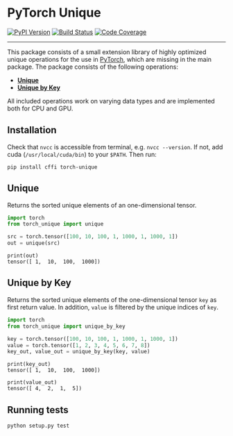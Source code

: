 [pypi-image]: https://badge.fury.io/py/torch-unique.svg
[pypi-url]: https://pypi.python.org/pypi/torch-unique
[build-image]: https://travis-ci.org/rusty1s/pytorch_unique.svg?branch=master
[build-url]: https://travis-ci.org/rusty1s/pytorch_unique
[coverage-image]: https://codecov.io/gh/rusty1s/pytorch_unique/branch/master/graph/badge.svg
[coverage-url]: https://codecov.io/github/rusty1s/pytorch_unique?branch=master

# PyTorch Unique

[![PyPI Version][pypi-image]][pypi-url]
[![Build Status][build-image]][build-url]
[![Code Coverage][coverage-image]][coverage-url]

--------------------------------------------------------------------------------

This package consists of a small extension library of highly optimized unique operations for the use in [PyTorch](http://pytorch.org/), which are missing in the main package.
The package consists of the following operations:

* **[Unique](#unique)**
* **[Unique by Key](#unique-by-key)**

All included operations work on varying data types and are implemented both for CPU and GPU.

## Installation

Check that `nvcc` is accessible from terminal, e.g. `nvcc --version`.
If not, add cuda (`/usr/local/cuda/bin`) to your `$PATH`.
Then run:

```
pip install cffi torch-unique
```

## Unique

Returns the sorted unique elements of an one-dimensional tensor.

```py
import torch
from torch_unique import unique

src = torch.tensor([100, 10, 100, 1, 1000, 1, 1000, 1])
out = unique(src)
```

```
print(out)
tensor([ 1,  10,  100,  1000])
```

## Unique by Key

Returns the sorted unique elements of the one-dimensional tensor `key` as first return value.
In addition, `value` is filtered by the unique indices of `key`.

```py
import torch
from torch_unique import unique_by_key

key = torch.tensor([100, 10, 100, 1, 1000, 1, 1000, 1])
value = torch.tensor([1, 2, 3, 4, 5, 6, 7, 8])
key_out, value_out = unique_by_key(key, value)
```

```
print(key_out)
tensor([ 1,  10,  100,  1000])

print(value_out)
tensor([ 4,  2,  1,  5])
```

## Running tests

```
python setup.py test
```

